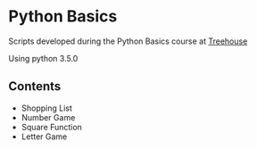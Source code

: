 # Python Basics

Scripts developed during the Python Basics course at [Treehouse](https://teamtreehouse.com)

Using python 3.5.0

## Contents

+ Shopping List
+ Number Game
+ Square Function
+ Letter Game 
